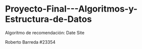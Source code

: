 # Proyecto-Final---Algoritmos-y-Estructura-de-Datos
Algoritmo de recomendación: Date Site

Roberto Barreda #23354
